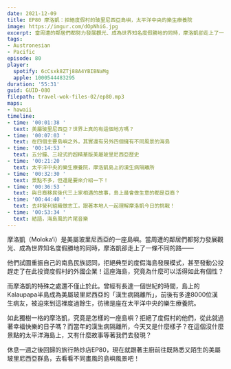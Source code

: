 ```yaml
---
date: 2021-12-09
title: EP80 摩洛凱：拒絕度假村的玻里尼西亞島嶼，太平洋中央的樂生療養院
image: https://imgur.com/dOpNhiG.jpg
excerpt: 當周遭的鄰居們都努力發展觀光、成為世界知名度假勝地的同時，摩洛凱卻走上了一條不同的路——試圖重振自己的南島民族認同，拒絕典型的度假海島發展模式，這座海島，究竟為什麼可以活得如此有個性？在這個沒什麼景點的太平洋海島上，又有什麼故事等著我們去發現？和我們一起去看看不同畫風的島嶼風景吧！
tags:
- Austronesian
- Pacific
episode: 80
player:
  spotify: 6cCsxk8ZTj88A4YBIBNaMg
  apple: 1000544483295
duration: '55:31'
guid: GUID-080
filepath: travel-wok-files-02/ep80.mp3
maps:
- hawaii
timeline:
- time: '00:01:38 '
  text: 美屬玻里尼西亞？世界上真的有這個地方嗎？
- time: '00:07:03 '
  text: 在四個主要島嶼之外，其實還有另外四個擁有不同風景的海島
- time: '00:14:53 '
  text: 五分鐘、三段式的超精華版美屬玻里尼西亞歷史
- time: '00:21:20 '
  text: 太平洋中央的樂生療養院，摩洛凱島上的漢生病隔離所
- time: '00:32:30 '
  text: 景點不多，但還是要來介紹一下！
- time: '00:36:53 '
  text: 與日裔移民後代三上家相遇的故事，島上最會做生意的都是亞裔？
- time: '00:44:40 '
  text: 去非營利組織做志工，跟著本地人一起理解摩洛凱今日的挑戰！
- time: '00:53:34 '
  text: 結語，海島風的片尾音樂
---
```

摩洛凱（Moloka‘i）是美屬玻里尼西亞的一座島嶼。當周遭的鄰居們都努力發展觀光、成為世界知名度假勝地的同時，摩洛凱卻走上了一條不同的路——

他們試圖重振自己的南島民族認同，拒絕典型的度假海島發展模式，甚至發動公投趕走了在此投資度假村的外國企業！這座海島，究竟為什麼可以活得如此有個性？

而摩洛凱的特殊之處還不僅止於此。曾經有長達一個世紀的時間，島上的Kalaupapa半島成為美屬玻里尼西亞的「漢生病隔離所」，前後有多達8000位漢生病友，被迫來到這裡度過餘生，彷彿是座在太平洋中央的樂生療養院。

如此獨樹一格的摩洛凱，究竟是怎樣的一座島嶼？拒絕了度假村的他們，從此就過著幸福快樂的日子嗎？而當年的漢生病隔離所，今天又是什麼樣子？在這個沒什麼景點的太平洋海島上，又有什麼故事等著我們去發現？

休息一週之後回歸的旅行熱炒店EP80，現在就跟著主廚前往既熟悉又陌生的美屬玻里尼西亞群島，去看看不同畫風的島嶼風景吧！

